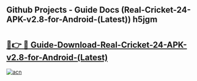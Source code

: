 ## Github Projects - Guide Docs (Real-Cricket-24-APK-v2.8-for-Android-(Latest)) h5jgm

# <h2><a href="https://apkcomod.com?title=Real-Cricket-24-APK-v2.8-for-Android-(Latest)">🔗👉 🔴 Guide-Download-Real-Cricket-24-APK-v2.8-for-Android-(Latest) </a></h2>

[![acn](https://github.com/user-attachments/assets/0f9c940e-d8b0-45ae-aac7-cd30a18b3e1c)](https://apkcomod.com?title=Real-Cricket-24-APK-v2.8-for-Android-(Latest))
